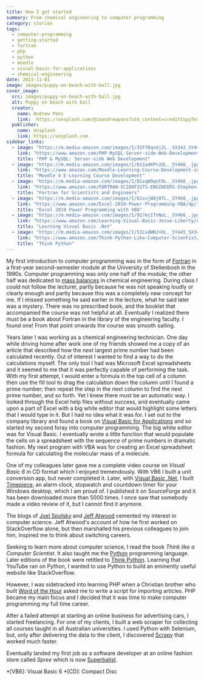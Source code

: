 ```yaml
---
title: How I got started
summary: From chemical engineering to computer programming
category: stories
tags:
  - computer-programming
  - getting-started
  - fortran
  - php
  - python
  - moodle
  - visual-basic-for-applications
  - chemical-engineering
date: 2023-11-01
image: images/puppy-on-beach-with-ball.jpg
cover_image:
  src: images/puppy-on-beach-with-ball.jpg
  alt: Puppy on beach with ball
  creator:
    name: Andrew Pons
    link:  https://unsplash.com/@imandrewpons?utm_content=creditCopyText&utm_medium=referral&utm_source=unsplash
  publisher:
    name: Unsplash
    link: https://unsplash.com
sidebar_links:
  - image: "https://m.media-amazon.com/images/I/31F7DqnXj2L._SX342_SY445_.jpg"
    link: "https://www.amazon.com/PHP-MySQL-Server-side-Web-Development/dp/1119149223/ref=sr_1_5?crid=2ES77QDQ2G2B4&amp;keywords=PHP&amp;qid=1698165441&amp;sprefix=php%252Caps%252C395&amp;sr=8-5&_encoding=UTF8&tag=geoffreyvanwy-20&linkCode=ur2&linkId=7ac40f22638cb5ff73b3ddfab712e9dc&camp=1789&creative=9325"
    title: "PHP & MySQL: Server-side Web Development"
  - image: "https://m.media-amazon.com/images/I/61Sa4KP+2dL._SY466_.jpg"
    link: "https://www.amazon.com/Moodle-Learning-Course-Development-instructional/dp/180107903X/ref=sr_1_1?crid=2UUMOAPCSZG6G&amp;keywords=moodle&amp;qid=1698165650&amp;sprefix=mood%252Caps%252C386&amp;sr=8-1&_encoding=UTF8&tag=geoffreyvanwy-20&linkCode=ur2&linkId=ac1935e49f41aece4933b098f5f29671&camp=1789&creative=9325"
    title: "Moodle 4 E-Learning Course Development"
  - image: "https://m.media-amazon.com/images/I/81xqW9qnF0L._SY466_.jpg"
    link: "https://www.amazon.com/FORTRAN-SCIENTISTS-ENGINEERS-Stephen-Chapman/dp/0073385891/ref=sr_1_4?crid=12OU4QB598H4B&amp;keywords=fortran&amp;qid=1698160040&amp;sprefix=fortran%252Caps%252C552&amp;sr=8-4&_encoding=UTF8&tag=geoffreyvanwy-20&linkCode=ur2&linkId=631d6dc95c0e522a442eeabd3f752b4e&camp=1789&creative=9325"
    title: "Fortran for Scientists and Engineers"
  - image: "https://m.media-amazon.com/images/I/61svjW8j07L._SY466_.jpg"
    link: "https://www.amazon.com/Excel-2019-Power-Programming-VBA/dp/1119514924/ref=sr_1_3?crid=2DAYXXMJ07CNM&amp;keywords=excel+power+programming+with+vba&amp;qid=1698164260&amp;sprefix=excel+power+programming+with+vba%252Caps%252C388&amp;sr=8-3&_encoding=UTF8&tag=geoffreyvanwy-20&linkCode=ur2&linkId=f1a72b3eda74acd8db59acc0b71f9701&camp=1789&creative=9325"
    title: "Excel 2019 Power Programming with VBA"
  - image: "https://m.media-amazon.com/images/I/917mjITnNoL._SY466_.jpg"
    link: "https://www.amazon.com/Learning-Visual-Basic-Jesse-Liberty/dp/0596003862/ref=sr_1_2?crid=2H6C172SLZMPS&amp;keywords=visual+basic+.net&amp;qid=1698165000&amp;sprefix=visual+basic+.n%252Caps%252C453&amp;sr=8-2&_encoding=UTF8&tag=geoffreyvanwy-20&linkCode=ur2&linkId=54529950832f3f67cf2177f12b6dc27e&camp=1789&creative=9325"
    title: "Learning Visual Basic .Net"
  - image: "https://m.media-amazon.com/images/I/51CxdWNJ+OL._SY445_SX342_.jpg"
    link: "https://www.amazon.com/Think-Python-Like-Computer-Scientist/dp/1491939362/ref=sr_1_1?crid=3JDQ258WUIZZQ&amp;keywords=think+python+how+to+think+like+a+computer+scientist&amp;qid=1698165277&amp;sprefix=think+python%252Caps%252C551&amp;sr=8-1&_encoding=UTF8&tag=geoffreyvanwy-20&linkCode=ur2&linkId=9245829fde9a4887527648e9c7c34ee2&camp=1789&creative=9325"
    title: "Think Python"
---
```


My first introduction to computer programming was in the form of [Fortran][f] in
a first-year second-semester module at the University of Stellenbosh in the
1990s. Computer programming was only one half of the module; the other half was
dedicated to [mass balances][mb] in chemical engineering. During class I could
not follow the lecturer, partly because he was not speaking loudly or clearly
enough and partly because this was a completely new concept for me. If I missed
something he said earlier in the lecture, what he said later was a mystery.
There was no prescribed book, and the booklet that accompanied the course was
not helpful at all. Eventually I realized there must be a book about Fortran in
the library of the engineering faculty. I found one! From that point onwards the
course was smooth sailing.

Years later I was working as a chemical engineering technician. One day while
driving home after work one of my friends showed me a copy of an article that
described how the next largest prime number had been calculated recently. Out of
interest I wanted to find a way to do the calculations myself. The only tool I
had was Microsoft Excel spreadsheets and it seemed to me that it was perfectly
capable of performing the task. With my first attempt, I would enter a formula
in the top cell of a column then use the fill tool to drag the calculation down
the column until I found a prime number; then repeat the step in the next column
to find the next prime number, and so forth. Yet I knew there must be an
automatic way. I looked through the Excel help files without success, and
eventually came upon a part of Excel with a big white editor that would
highlight some letters that I would type in it. But I had no idea what it was
for. I set out to the company library and found a book on
[Visual Basic for Applications][vba] and so started my second foray into computer
programming. The big white editor was for Visual Basic. I eventually wrote a
little function that would populate the cells on a spreadsheet with the sequence
of prime numbers in dramatic fashion. My next program with VBA was for creating
an Excel spreadsheet formula for calculating the molecular mass of a molecule.

One of my colleagues later gave me a complete video course on _Visual Basic 6_
in CD format which I enjoyed tremendously. With VB6 I built a unit conversion
app, but never completed it. Later, with [Visual Basic .Net][vbnet], I built
[Timepiece][time], an alarm clock, stopwatch and countdown timer for your Windows
desktop, which I am proud of. I published it on SourceForge and it has been
downloaded more than 5000 times. I once saw that somebody made a video review of
it, but I cannot find it anymore.

The blogs of [Joel Spolsky][joel] and [Jeff Atwood][jeff] cemented my interest in
computer science. Jeff Atwood's account of how he first worked on StackOverflow
alone, but then marshalled his previous colleagues to join him, inspired me to
think about switching careers.

Seeking to learn more about computer science, I read the book _Think like a
Computer Scientist_. It also taught me the [Python][py] programming language.
Later editions of the book were retitled to [Think Python][tp]. Learning that
YouTube ran on Python, I wanted to use Python to build an eminently useful
website like StackOverflow.

However, I was sidetracked into learning PHP when a Christian brother who built
[Word of the Hour][woth] asked me to write a script for importing articles. PHP
became my main focus and I decided that it was time to make computer programming
my full time career.

After a failed attempt at starting an online business for advertising cars, I
started freelancing. For one of my clients, I built a web scraper for collecting
all courses taught in all Australian universities. I used Python with Selenium,
but, only after delivering the data to the client, I discovered [Scrapy][scr] that
worked much faster.

Eventually landed my first job as a software developer at an online fashion
store called _Spree_ which is now [Superbalist][superb].

*[VB6]: Visual Basic 6
*[CD]:  Compact Disc

[f]: https://fortran-lang.org/
[jeff]: https://blog.codinghorror.com/
[joel]: https://joelonsoftware.com/
[mb]: https://en.wikipedia.org/wiki/Mass_balance
[py]: https://python.org/
[scr]: https://scrapy.org/
[superb]: https://superbalist.com/
[time]: https://sourceforge.net/projects/timepiece/
[tp]: https://www.amazon.com/Think-Python-Like-Computer-Scientist/dp/1491939362/ref=sr_1_1?crid=1DSQY95MZ95AP&amp;keywords=think+python+3rd+edition&amp;qid=1698147094&amp;sprefix=think+python+%252Caps%252C348&amp;sr=8-1&_encoding=UTF8&tag=geoffreyvanwy-20&linkCode=ur2&linkId=ead7d652290feaa0567a068e957cbb0a&camp=1789&creative=9325
[vba]: https://learn.microsoft.com/en-us/office/vba/api/overview/
[vbnet]: https://learn.microsoft.com/en-us/dotnet/visual-basic/
[woth]: https://wordofthehour.net/

